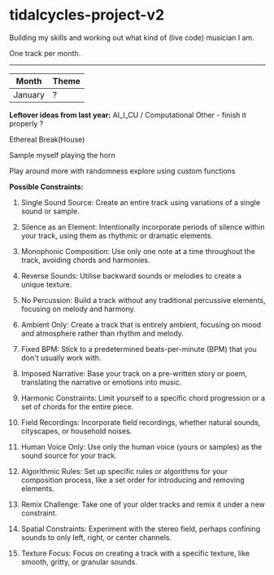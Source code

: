 # tidalcycles-project-v2

Building my skills and working out what kind of (live code) musician I am.

One track per month.

---

|Month| Theme|
| --- | --- |
|January|?|

**Leftover ideas from last year:**
AI_I_CU / Computational Other - finish it properly ?

Ethereal Break(House)

Sample myself playing the horn

Play around more with randomness
explore using custom functions

**Possible Constraints:**

1. Single Sound Source: Create an entire track using variations of a single sound or sample.

2. Silence as an Element: Intentionally incorporate periods of silence within your track, using them as rhythmic or dramatic elements.

3. Monophonic Composition: Use only one note at a time throughout the track, avoiding chords and harmonies.

4. Reverse Sounds: Utilise backward sounds or melodies to create a unique texture.

5. No Percussion: Build a track without any traditional percussive elements, focusing on melody and harmony.

6. Ambient Only: Create a track that is entirely ambient, focusing on mood and atmosphere rather than rhythm and melody.

7. Fixed BPM: Stick to a predetermined beats-per-minute (BPM) that you don't usually work with.

8. Imposed Narrative: Base your track on a pre-written story or poem, translating the narrative or emotions into music.

9. Harmonic Constraints: Limit yourself to a specific chord progression or a set of chords for the entire piece.

10. Field Recordings: Incorporate field recordings, whether natural sounds, cityscapes, or household noises.

11. Human Voice Only: Use only the human voice (yours or samples) as the sound source for your track.

12. Algorithmic Rules: Set up specific rules or algorithms for your composition process, like a set order for introducing and removing elements.

13. Remix Challenge: Take one of your older tracks and remix it under a new constraint.

14. Spatial Constraints: Experiment with the stereo field, perhaps confining sounds to only left, right, or center channels.

15. Texture Focus: Focus on creating a track with a specific texture, like smooth, gritty, or granular sounds.

